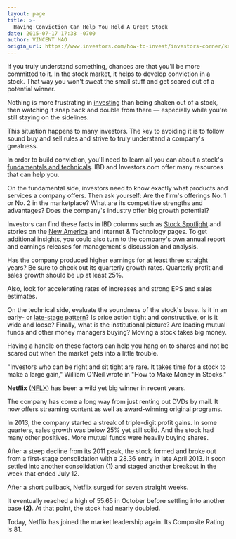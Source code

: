 ```yaml
---
layout: page
title: >-
  Having Conviction Can Help You Hold A Great Stock
date: 2015-07-17 17:38 -0700
author: VINCENT MAO
origin_url: https://www.investors.com/how-to-invest/investors-corner/know-your-stock-well/
---
```


If you truly understand something, chances are that you'll be more committed to it. In the stock market, it helps to develop conviction in a stock. That way you won't sweat the small stuff and get scared out of a potential winner.

Nothing is more frustrating in [investing](http://education.investors.com/) than being shaken out of a stock, then watching it snap back and double from there — especially while you're still staying on the sidelines.

This situation happens to many investors. The key to avoiding it is to follow sound buy and sell rules and strive to truly understand a company's greatness.

In order to build conviction, you'll need to learn all you can about a stock's [fundamentals and technicals](http://education.investors.com/investors-corner/761584-use-ibd-stock-checkup-to-check-health.htm). IBD and Investors.com offer many resources that can help you.

On the fundamental side, investors need to know exactly what products and services a company offers. Then ask yourself: Are the firm's offerings No. 1 or No. 2 in the marketplace? What are its competitive strengths and advantages? Does the company's industry offer big growth potential?

Investors can find these facts in IBD columns such as [Stock Spotlight](http://news.investors.com/investing/stock-spotlight.htm) and stories on the [New America](http://news.investors.com/business/new-america.htm) and Internet & Technology pages. To get additional insights, you could also turn to the company's own annual report and earnings releases for management's discussion and analysis.

Has the company produced higher earnings for at least three straight years? Be sure to check out its quarterly growth rates. Quarterly profit and sales growth should be up at least 25%.

Also, look for accelerating rates of increases and strong EPS and sales estimates.

On the technical side, evaluate the soundness of the stock's base. Is it in an early- or [late-stage pattern](http://education.investors.com/investors-corner/757525-buy-early-not-late.htm)? Is price action tight and constructive, or is it wide and loose? Finally, what is the institutional picture? Are leading mutual funds and other money managers buying? Moving a stock takes big money.

Having a handle on these factors can help you hang on to shares and not be scared out when the market gets into a little trouble.

"Investors who can be right and sit tight are rare. It takes time for a stock to make a large gain," William O'Neil wrote in "How to Make Money in Stocks."

**Netflix** ([NFLX](https://research.investors.com/quote.aspx?symbol=NFLX)) has been a wild yet big winner in recent years.

The company has come a long way from just renting out DVDs by mail. It now offers streaming content as well as award-winning original programs.

In 2013, the company started a streak of triple-digit profit gains. In some quarters, sales growth was below 25% yet still solid. And the stock had many other positives. More mutual funds were heavily buying shares.

After a steep decline from its 2011 peak, the stock formed and broke out from a first-stage consolidation with a 28.36 entry in late April 2013. It soon settled into another consolidation **(1)** and staged another breakout in the week that ended July 12.

After a short pullback, Netflix surged for seven straight weeks.

It eventually reached a high of 55.65 in October before settling into another base **(2)**. At that point, the stock had nearly doubled.

Today, Netflix has joined the market leadership again. Its Composite Rating is 81.

